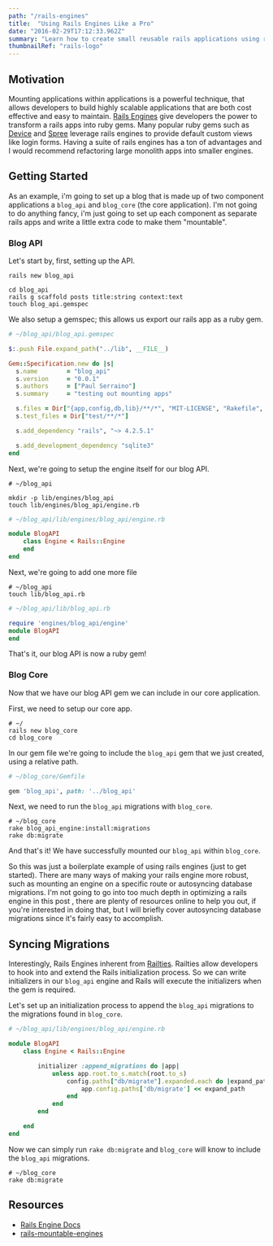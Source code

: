 ```yaml
---
path: "/rails-engines"
title:  "Using Rails Engines Like a Pro"
date: "2016-02-29T17:12:33.962Z"
summary: "Learn how to create small reusable rails applications using rails engines."
thumbnailRef: "rails-logo"
---
```


## Motivation

Mounting applications within applications is a powerful technique, that allows developers to build highly scalable applications that are both cost effective and easy to maintain. [Rails Engines](http://api.rubyonrails.org/classes/Rails/Engine.html) give developers the power to transform a rails apps into ruby gems. Many popular ruby gems such as [Device](https://github.com/plataformatec/devise) and [Spree](https://github.com/spree/spree) leverage rails engines to provide default custom views like login forms. Having a suite of rails engines has a ton of advantages and I would recommend refactoring large monolith apps into smaller engines.


## Getting Started

As an example, i'm going to set up a blog that is made up of two component applications a `blog_api` and `blog_core` (the core application). I'm not going to do anything fancy, i'm just going to set up each component as separate rails apps and write a little extra code to make them "mountable".

### Blog API

Let's start by, first, setting up the API.

```
rails new blog_api
```

```
cd blog_api
rails g scaffold posts title:string context:text
touch blog_api.gemspec
```

We also setup a gemspec; this allows us export our rails app as a ruby gem.

```ruby
# ~/blog_api/blog_api.gemspec

$:.push File.expand_path("../lib", __FILE__)

Gem::Specification.new do |s|
  s.name        = "blog_api"
  s.version     = "0.0.1"
  s.authors     = ["Paul Serraino"]
  s.summary     = "testing out mounting apps"

  s.files = Dir["{app,config,db,lib}/**/*", "MIT-LICENSE", "Rakefile", "README.rdoc"]
  s.test_files = Dir["test/**/*"]

  s.add_dependency "rails", "~> 4.2.5.1"

  s.add_development_dependency "sqlite3"
end
```


Next, we're going to setup the engine itself for our blog API.

```
# ~/blog_api

mkdir -p lib/engines/blog_api
touch lib/engines/blog_api/engine.rb
```

```ruby
# ~/blog_api/lib/engines/blog_api/engine.rb

module BlogAPI
    class Engine < Rails::Engine
    end
end
```

Next, we're going to add one more file

```
# ~/blog_api
touch lib/blog_api.rb
```

```ruby
# ~/blog_api/lib/blog_api.rb

require 'engines/blog_api/engine'
module BlogAPI
end
```

That's it, our blog API is now a ruby gem!

### Blog Core
Now that we have our blog API gem we can include in our core application.

First, we need to setup our core app.

```
# ~/
rails new blog_core
cd blog_core
```

In our gem file we're going to include the `blog_api` gem that we just created, using a relative path.

```ruby
# ~/blog_core/Gemfile

gem 'blog_api', path: '../blog_api'
```

Next, we need to run the `blog_api` migrations with `blog_core`.

```
# ~/blog_core
rake blog_api_engine:install:migrations
rake db:migrate
```

And that's it! We have successfully mounted our `blog_api` within `blog_core`.

So this was just a boilerplate example of using rails engines (just to get started). There are many ways of making your rails engine more robust, such as mounting an engine on a specific route or autosyncing database migrations. I'm not going to go into too much depth in optimizing a rails engine in this post , there are plenty of resources online to help you out, if you're interested in doing that, but I will briefly cover autosyncing database migrations since it's fairly easy to accomplish.

## Syncing Migrations
Interestingly, Rails Engines inherent from [Railties](http://api.rubyonrails.org/classes/Rails/Railtie.html). Railties allow developers to hook into and extend the Rails initialization process. So we can write initializers in our `blog_api` engine and Rails will execute the initializers when the gem is required.

Let's set up an initialization process to append the `blog_api` migrations to the migrations found in `blog_core`.

```ruby
# ~/blog_api/lib/engines/blog_api/engine.rb

module BlogAPI
    class Engine < Rails::Engine

        initializer :append_migrations do |app|
            unless app.root.to_s.match(root.to_s)
                config.paths["db/migrate"].expanded.each do |expand_path|
                    app.config.paths['db/migrate'] << expand_path
                end
            end
        end

    end
end
```

Now we can simply run `rake db:migrate` and `blog_core` will know to include the `blog_api` migrations.

```
# ~/blog_core
rake db:migrate
```

## Resources

- [Rails Engine Docs](http://api.rubyonrails.org/classes/Rails/Engine.html)
- [rails-mountable-engines](https://www.amberbit.com/blog/2015/10/15/rails-mountable-engines)
